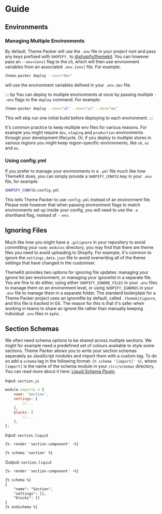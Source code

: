 # Guide

## Environments

### Managing Multiple Environments

By default, Theme Packer will use the `.env` file in your project root and pass any keys prefixed with `SHOPIFY_` to [@shopify/themekit](https://github.com/Shopify/node-themekit). You can however pass an `--env=[env]` flag to the cli, which will then use environment variables from an associated `.env.[env]` file. For example:

```bash
theme-packer deploy --env="dev"
```
will use the environment variables defined in your `.env.dev` file.

::: tip
You can deploy to multiple environments at once by passing multiple `--env` flags to the `deploy` command. For example:

```bash
theme-packer deploy --env="uk" --env="us" --env="eu"
```

This will skip run one initial build before deploying to each environment.
:::

It's common practice to keep multiple env files for various reasons. For example you might require `dev`, `staging` and `production` environments through your development lifecycle. Or, if you deploy to multiple stores in various regions you might keep region-specific environments, like `uk`, `us` and `eu`.

### Using config.yml

If you prefer to manage your environments in a `.yml` file much like how ThemeKit does, you can simply provide a `SHOPIFY_CONFIG` key in your `.env` file, for example:

```bash
SHOPIFY_CONFIG=config.yml
```

This tells Theme Packer to use `config.yml` instead of an environment file. Please note however that when passing environment flags to match environments set up inside your config, you will need to use the `-e` shorthand flag, instead of `--env`.

## Ignoring Files

Much like how you might have a `.gitignore` in your repository to avoid committing your `node_modules` directory, you may find that there are theme files you need to avoid uploading to Shopify. For example, it's common to ignore the `settings_data.json` file to avoid overwriting all of the theme settings that have changed in the customiser.


ThemeKit provides two options for ignoring file updates: managing your ignore list per-environment, or managing your ignorelist in a separate file. You are fine to do either, using either `SHOPIFY_IGNORE_FILES` in your `.env` files to manage them on an environment level, or using `SHOPIFY_IGNORES` in your `.env` file to manage them in a separate folder. The standard boilerplate for a Theme Packer project uses an ignorefile by default, called `.themekitignore`, and this file is tracked in Git. The reason for this is that it's safer when working in teams to share an ignore file rather than manually keeping individual `.env` files in sync.

## Section Schemas

We often need schema options to be shared across multiple sections. We might for example need a predefined set of colours available to style some sections. Theme Packer allows you to write your section schemas separately as JavaScript modules and import them with a custom tag. To do so add a `schema` tag in the following format: `{% schema '[import]' %}`, where `[import]` is the name of the schema module in your `/src/schemas` directory. You can read more about it here: [Liquid Schema Plugin](https://github.com/davidwarrington/liquid-schema-plugin).

Input: `section.js`
```js
module.exports = {
    name: 'Section',
    settings: [
        //...
    ],
    blocks: [
        //...
    ],
};
```

Input: `section.liquid`
```html
{%- render 'section-component' -%}

{% schema 'section' %}
```

Output: `section.liquid`
```html
{%- render 'section-component' -%}

{% schema %}
{
    "name": "Section",
    "settings": [],
    "blocks": []
}
{% endschema %}
```
